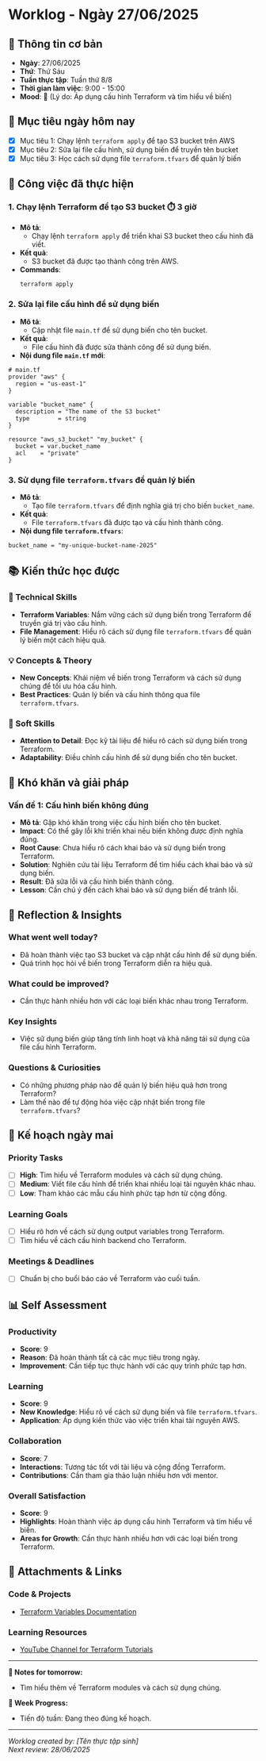# Worklog - Ngày 27/06/2025

## 📅 Thông tin cơ bản
- **Ngày**: 27/06/2025
- **Thứ**: Thứ Sáu
- **Tuần thực tập**: Tuần thứ 8/8
- **Thời gian làm việc**: 9:00 - 15:00
- **Mood**: 🚀 (Lý do: Áp dụng cấu hình Terraform và tìm hiểu về biến)

## 🎯 Mục tiêu ngày hôm nay
- [x] Mục tiêu 1: Chạy lệnh `terraform apply` để tạo S3 bucket trên AWS
- [x] Mục tiêu 2: Sửa lại file cấu hình, sử dụng biến để truyền tên bucket
- [x] Mục tiêu 3: Học cách sử dụng file `terraform.tfvars` để quản lý biến

## 💼 Công việc đã thực hiện

### 1. Chạy lệnh Terraform để tạo S3 bucket ⏱️ 3 giờ
- **Mô tả**: 
  - Chạy lệnh `terraform apply` để triển khai S3 bucket theo cấu hình đã viết.
- **Kết quả**: 
  - S3 bucket đã được tạo thành công trên AWS.
- **Commands**:
  ```bash
  terraform apply
  ```

### 2. Sửa lại file cấu hình để sử dụng biến
- **Mô tả**: 
  - Cập nhật file `main.tf` để sử dụng biến cho tên bucket.
- **Kết quả**: 
  - File cấu hình đã được sửa thành công để sử dụng biến.
- **Nội dung file `main.tf` mới**:
```hcl
# main.tf
provider "aws" {
  region = "us-east-1"
}

variable "bucket_name" {
  description = "The name of the S3 bucket"
  type        = string
}

resource "aws_s3_bucket" "my_bucket" {
  bucket = var.bucket_name
  acl    = "private"
}
```

### 3. Sử dụng file `terraform.tfvars` để quản lý biến
- **Mô tả**: 
  - Tạo file `terraform.tfvars` để định nghĩa giá trị cho biến `bucket_name`.
- **Kết quả**: 
  - File `terraform.tfvars` đã được tạo và cấu hình thành công.
- **Nội dung file `terraform.tfvars`**:
```hcl
bucket_name = "my-unique-bucket-name-2025"
```

## 📚 Kiến thức học được

### 🔧 Technical Skills
- **Terraform Variables**: Nắm vững cách sử dụng biến trong Terraform để truyền giá trị vào cấu hình.
- **File Management**: Hiểu rõ cách sử dụng file `terraform.tfvars` để quản lý biến một cách hiệu quả.

### 💡 Concepts & Theory
- **New Concepts**: Khái niệm về biến trong Terraform và cách sử dụng chúng để tối ưu hóa cấu hình.
- **Best Practices**: Quản lý biến và cấu hình thông qua file `terraform.tfvars`.

### 🤝 Soft Skills
- **Attention to Detail**: Đọc kỹ tài liệu để hiểu rõ cách sử dụng biến trong Terraform.
- **Adaptability**: Điều chỉnh cấu hình để sử dụng biến cho tên bucket.

## 🚧 Khó khăn và giải pháp

### Vấn đề 1: Cấu hình biến không đúng
- **Mô tả**: Gặp khó khăn trong việc cấu hình biến cho tên bucket.
- **Impact**: Có thể gây lỗi khi triển khai nếu biến không được định nghĩa đúng.
- **Root Cause**: Chưa hiểu rõ cách khai báo và sử dụng biến trong Terraform.
- **Solution**: Nghiên cứu tài liệu Terraform để tìm hiểu cách khai báo và sử dụng biến.
- **Result**: Đã sửa lỗi và cấu hình biến thành công.
- **Lesson**: Cần chú ý đến cách khai báo và sử dụng biến để tránh lỗi.

## 🤔 Reflection & Insights

### What went well today?
- Đã hoàn thành việc tạo S3 bucket và cập nhật cấu hình để sử dụng biến.
- Quá trình học hỏi về biến trong Terraform diễn ra hiệu quả.

### What could be improved?
- Cần thực hành nhiều hơn với các loại biến khác nhau trong Terraform.

### Key Insights
- Việc sử dụng biến giúp tăng tính linh hoạt và khả năng tái sử dụng của file cấu hình Terraform.

### Questions & Curiosities
- Có những phương pháp nào để quản lý biến hiệu quả hơn trong Terraform?
- Làm thế nào để tự động hóa việc cập nhật biến trong file `terraform.tfvars`?

## 📅 Kế hoạch ngày mai

### Priority Tasks
- [ ] **High**: Tìm hiểu về Terraform modules và cách sử dụng chúng.
- [ ] **Medium**: Viết file cấu hình để triển khai nhiều loại tài nguyên khác nhau.
- [ ] **Low**: Tham khảo các mẫu cấu hình phức tạp hơn từ cộng đồng.

### Learning Goals
- [ ] Hiểu rõ hơn về cách sử dụng output variables trong Terraform.
- [ ] Tìm hiểu về cách cấu hình backend cho Terraform.

### Meetings & Deadlines
- [ ] Chuẩn bị cho buổi báo cáo về Terraform vào cuối tuần.

## 📊 Self Assessment

### Productivity
- **Score**: 9
- **Reason**: Đã hoàn thành tất cả các mục tiêu trong ngày.
- **Improvement**: Cần tiếp tục thực hành với các quy trình phức tạp hơn.

### Learning
- **Score**: 9
- **New Knowledge**: Hiểu rõ về cách sử dụng biến và file `terraform.tfvars`.
- **Application**: Áp dụng kiến thức vào việc triển khai tài nguyên AWS.

### Collaboration
- **Score**: 7
- **Interactions**: Tương tác tốt với tài liệu và cộng đồng Terraform.
- **Contributions**: Cần tham gia thảo luận nhiều hơn với mentor.

### Overall Satisfaction
- **Score**: 9
- **Highlights**: Hoàn thành việc áp dụng cấu hình Terraform và tìm hiểu về biến.
- **Areas for Growth**: Cần thực hành nhiều hơn với các loại biến trong Terraform.

## 📎 Attachments & Links

### Code & Projects
- [Terraform Variables Documentation](https://www.terraform.io/docs/language/variables/index.html)

### Learning Resources
- [YouTube Channel for Terraform Tutorials](https://www.youtube.com/results?search_query=terraform)

---

**📝 Notes for tomorrow:**
- Tìm hiểu thêm về Terraform modules và cách sử dụng chúng.

**🎯 Week Progress:**
- Tiến độ tuần: Đang theo đúng kế hoạch.

---
*Worklog created by: [Tên thực tập sinh]*  
*Next review: 28/06/2025*
